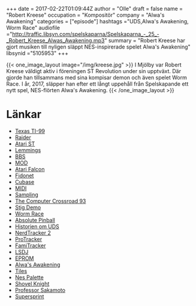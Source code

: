 +++
date = 2017-02-22T01:09:44Z
author = "Olle"
draft = false
name = "Robert Kreese"
occupation = "Kompositör"
company = "Alwa's Awakening"
categories = ["episode"]
hashtags ="UDS,Alwa's Awakening, Worm Race"
audiofile ="http://traffic.libsyn.com/spelskaparna/Spelskaparna_-_25_-_Robert_Kreese_Alwas_Awakening.mp3"
summary = "Robert Kreese har gjort musiken till nyligen släppt NES-inspirerade spelet Alwa's Awakening"
libsynid ="5105953"
+++

{{< one_image_layout image="/img/kreese.jpg" >}}
I Mjölby var Robert Kreese väldigt aktiv i föreningen ST Revolution
under sin upptväxt. Där gjorde han tillsammans med sina kompisar demon
och även spelet Worm Race. I år, 2017, släpper han efter ett långt
uppehåll från Spelskapande ett nytt spel, NES-flörten Alwa's Awakening.
{{< /one_image_layout >}}


# Länkar
* [Texas TI-99](https://en.wikipedia.org/wiki/Texas_Instruments_TI-99/4A)
* [Raider](https://i.ytimg.com/vi/mMrf9JxhO-k/maxresdefault.jpg)
* [Atari ST](https://en.wikipedia.org/wiki/Atari_ST)
* [Lemmings](https://www.youtube.com/watch?v=7SgDS-16UFA)
* [BBS](https://en.wikipedia.org/wiki/Bulletin_board_system)
* [MOD](https://en.wikipedia.org/wiki/Module_file)
* [Atari Falcon](https://en.wikipedia.org/wiki/Atari_Falcon)
* [Fidonet](https://en.wikipedia.org/wiki/FidoNet)
* [Cubase](https://www.steinberg.net/en/products/cubase/start.html)
* [MIDI](https://en.wikipedia.org/wiki/MIDI)
* [Sampling](https://en.wikipedia.org/wiki/Sampling_(music))
* [The Computer Crossroad 93]([http://www.pouet.net/party.php?which=157)
* [Stig Demo](http://www.pouet.net/prod.php?which=23084)
* [Worm Race](https://www.youtube.com/watch?v=xsefV55bNsU)
* [Absolute Pinball](https://www.youtube.com/watch?v=trv6IrkwReU)
* [Historien om UDS](https://www.vulkanmedia.se/butik/bocker/historien-om-uds-av-oskar-burman/)
* [NerdTracker 2](https://www.youtube.com/watch?v=q6lZcxr2xeA)
* [ProTracker](https://en.wikipedia.org/wiki/Protracker)
* [FamiTracker](http://www.famitracker.com/)
* [LSDJ](https://www.youtube.com/watch?v=Ho65HX29SAs)
* [EPROM](https://en.wikipedia.org/wiki/EPROM)
* [Alwa's Awakening](https://www.youtube.com/watch?v=DYOhKgXuReI)
* [Tiles](https://www.youtube.com/watch?v=Tfh0ytz8S0k)
* [Nes Palette](https://www.youtube.com/watch?v=57ibhDU2SAI)
* [Shovel Knight](https://www.youtube.com/watch?v=QK2qYMpnOmk)
* [Professor Sakamoto](https://www.youtube.com/watch?v=PE5GWdN7S0I)
* [Supersprint](https://www.youtube.com/watch?v=RdVAUCpVv4o)
